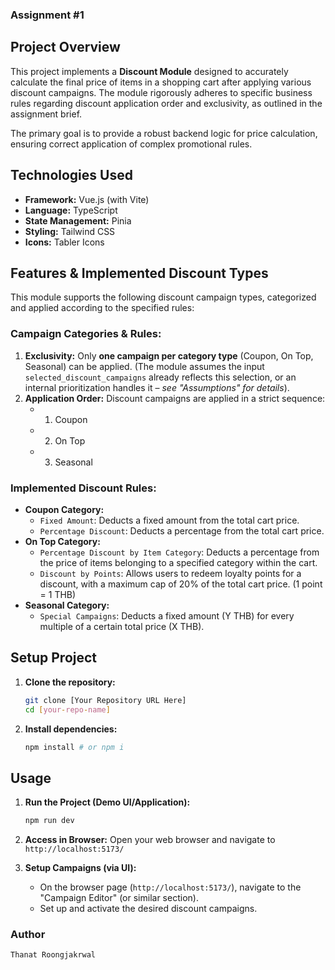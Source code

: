 ### Assignment #1

## Project Overview

This project implements a **Discount Module** designed to accurately calculate the final price of items in a shopping cart after applying various discount campaigns. The module rigorously adheres to specific business rules regarding discount application order and exclusivity, as outlined in the assignment brief.

The primary goal is to provide a robust backend logic for price calculation, ensuring correct application of complex promotional rules.

## Technologies Used

* **Framework:** Vue.js (with Vite)
* **Language:** TypeScript
* **State Management:** Pinia
* **Styling:** Tailwind CSS
* **Icons:** Tabler Icons
## Features & Implemented Discount Types

This module supports the following discount campaign types, categorized and applied according to the specified rules:

### **Campaign Categories & Rules:**

1.  **Exclusivity:** Only **one campaign per category type** (Coupon, On Top, Seasonal) can be applied. (The module assumes the input `selected_discount_campaigns` already reflects this selection, or an internal prioritization handles it – *see "Assumptions" for details*).
2.  **Application Order:** Discount campaigns are applied in a strict sequence:
    * 1. Coupon
    * 2. On Top
    * 3. Seasonal

### **Implemented Discount Rules:**

* **Coupon Category:**
    * `Fixed Amount`: Deducts a fixed amount from the total cart price.
    * `Percentage Discount`: Deducts a percentage from the total cart price.
* **On Top Category:**
    * `Percentage Discount by Item Category`: Deducts a percentage from the price of items belonging to a specified category within the cart.
    * `Discount by Points`: Allows users to redeem loyalty points for a discount, with a maximum cap of 20% of the total cart price. (1 point = 1 THB)
* **Seasonal Category:**
    * `Special Campaigns`: Deducts a fixed amount (Y THB) for every multiple of a certain total price (X THB).

## Setup Project

1.  **Clone the repository:**
    ```bash
    git clone [Your Repository URL Here]
    cd [your-repo-name]
    ```
2.  **Install dependencies:**
    ```bash
    npm install # or npm i
    ```

## Usage

1.  **Run the Project (Demo UI/Application):**
    ```bash
    npm run dev
    ```
2.  **Access in Browser:**
    Open your web browser and navigate to `http://localhost:5173/`

3.  **Setup Campaigns (via UI):**
    * On the browser page (`http://localhost:5173/`), navigate to the "Campaign Editor" (or similar section).
    * Set up and activate the desired discount campaigns.

### **Author**

    Thanat Roongjakrwal